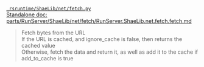 [`_rsruntime/ShaeLib/net/fetch.py`](/_rsruntime/ShaeLib/net/fetch.py "Source")  
[Standalone doc: parts/RunServer/ShaeLib/net/fetch/RunServer.ShaeLib.net.fetch.fetch.md](RunServer.ShaeLib.net.fetch.fetch)  
> Fetch bytes from the URL  
> If the URL is cached, and ignore_cache is false, then returns the cached value  
> Otherwise, fetch the data and return it, as well as add it to the cache if add_to_cache is true